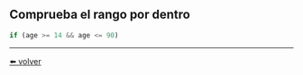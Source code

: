 ## Comprueba el rango por dentro

````js
if (age >= 14 && age <= 90)
````

---
[⬅️ volver](https://github.com/VictorHugoAguilar/javascript-interview-questions-explained/blob/main/theory/first-steps/11_logical-operators/readme.md#comprueba-el-rango-por-dentro)
